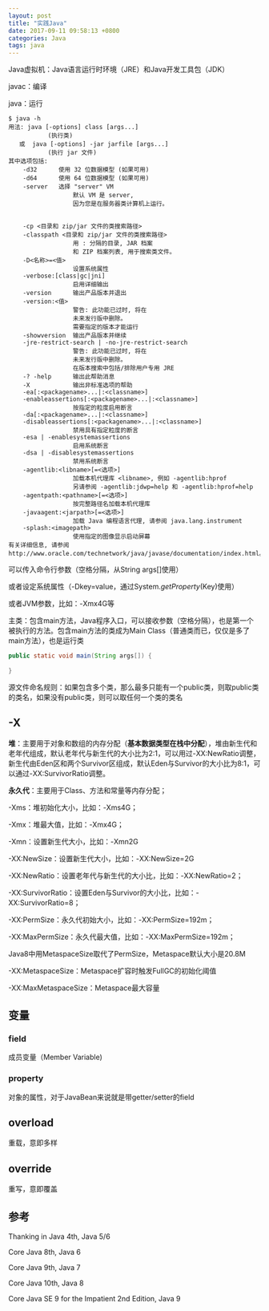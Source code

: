 ```yaml
---
layout: post
title: "实践Java"
date: 2017-09-11 09:58:13 +0800
categories: Java
tags: java
---
```




Java虚拟机：Java语言运行时环境（JRE）和Java开发工具包（JDK）

javac：编译

java：运行

```shell
$ java -h
用法: java [-options] class [args...]
           (执行类)
   或  java [-options] -jar jarfile [args...]
           (执行 jar 文件)
其中选项包括:
    -d32	  使用 32 位数据模型 (如果可用)
    -d64	  使用 64 位数据模型 (如果可用)
    -server	  选择 "server" VM
                  默认 VM 是 server,
                  因为您是在服务器类计算机上运行。


    -cp <目录和 zip/jar 文件的类搜索路径>
    -classpath <目录和 zip/jar 文件的类搜索路径>
                  用 : 分隔的目录, JAR 档案
                  和 ZIP 档案列表, 用于搜索类文件。
    -D<名称>=<值>
                  设置系统属性
    -verbose:[class|gc|jni]
                  启用详细输出
    -version      输出产品版本并退出
    -version:<值>
                  警告: 此功能已过时, 将在
                  未来发行版中删除。
                  需要指定的版本才能运行
    -showversion  输出产品版本并继续
    -jre-restrict-search | -no-jre-restrict-search
                  警告: 此功能已过时, 将在
                  未来发行版中删除。
                  在版本搜索中包括/排除用户专用 JRE
    -? -help      输出此帮助消息
    -X            输出非标准选项的帮助
    -ea[:<packagename>...|:<classname>]
    -enableassertions[:<packagename>...|:<classname>]
                  按指定的粒度启用断言
    -da[:<packagename>...|:<classname>]
    -disableassertions[:<packagename>...|:<classname>]
                  禁用具有指定粒度的断言
    -esa | -enablesystemassertions
                  启用系统断言
    -dsa | -disablesystemassertions
                  禁用系统断言
    -agentlib:<libname>[=<选项>]
                  加载本机代理库 <libname>, 例如 -agentlib:hprof
                  另请参阅 -agentlib:jdwp=help 和 -agentlib:hprof=help
    -agentpath:<pathname>[=<选项>]
                  按完整路径名加载本机代理库
    -javaagent:<jarpath>[=<选项>]
                  加载 Java 编程语言代理, 请参阅 java.lang.instrument
    -splash:<imagepath>
                  使用指定的图像显示启动屏幕
有关详细信息, 请参阅 http://www.oracle.com/technetwork/java/javase/documentation/index.html。
```

可以传入命令行参数（空格分隔，从String args[]使用）

或者设定系统属性（-Dkey=value，通过System.*getProperty*(Key)使用）

或者JVM参数，比如：-Xmx4G等

主类：包含main方法，Java程序入口，可以接收参数（空格分隔），也是第一个被执行的方法。包含main方法的类成为Main Class（普通类而已，仅仅是多了main方法），也是运行类

```java
public static void main(String args[]) {
    
}
```



源文件命名规则：如果包含多个类，那么最多只能有一个public类，则取public类的类名，如果没有public类，则可以取任何一个类的类名

## -X

**堆**：主要用于对象和数组的内存分配（**基本数据类型在栈中分配**），堆由新生代和老年代组成，默认老年代与新生代的大小比为2:1，可以用过-XX:NewRatio调整，新生代由Eden区和两个Survivor区组成，默认Eden与Survivor的大小比为8:1，可以通过-XX:SurvivorRatio调整。

**永久代**：主要用于Class、方法和常量等内存分配；

-Xms：堆初始化大小，比如：-Xms4G；

-Xmx：堆最大值，比如：-Xmx4G；

-Xmn：设置新生代大小，比如：-Xmn2G

-XX:NewSize：设置新生代大小，比如：-XX:NewSize=2G

-XX:NewRatio：设置老年代与新生代的大小比，比如：-XX:NewRatio=2；

-XX:SurvivorRatio：设置Eden与Survivor的大小比，比如：-XX:SurvivorRatio=8；

-XX:PermSize：永久代初始大小，比如：-XX:PermSize=192m；

-XX:MaxPermSize：永久代最大值，比如：-XX:MaxPermSize=192m；

Java8中用MetaspaceSize取代了PermSize，Metaspace默认大小是20.8M

-XX:MetaspaceSize：Metaspace扩容时触发FullGC的初始化阈值

-XX:MaxMetaspaceSize：Metaspace最大容量

## 变量

### field

成员变量（Member Variable)

### property

对象的属性，对于JavaBean来说就是带getter/setter的field

## overload

重载，意即多样

## override

重写，意即覆盖

## 参考

Thanking in Java 4th, Java 5/6

Core Java 8th, Java 6

Core Java 9th, Java 7

Core Java 10th, Java 8

Core Java SE 9 for the Impatient 2nd Edition, Java 9


